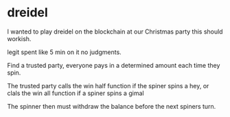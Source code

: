# dreidel
I wanted to play dreidel on the blockchain at our Christmas party this should workish. 


legit spent like 5 min on it no judgments. 

Find a trusted party, everyone pays in a determined amount each time they spin.

The trusted party calls the win half function if the spiner spins a hey, or clals the win all function if a spiner spins a gimal

The spinner then must withdraw the balance before the next spiners turn. 

